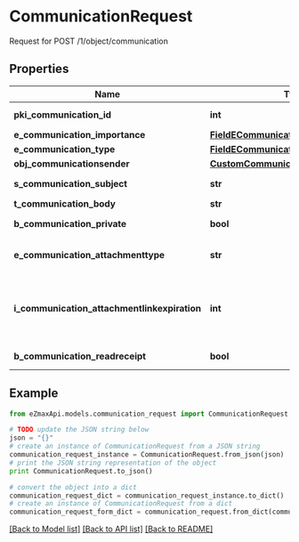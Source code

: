 # CommunicationRequest

Request for POST /1/object/communication

## Properties
Name | Type | Description | Notes
------------ | ------------- | ------------- | -------------
**pki_communication_id** | **int** | The unique ID of the Communication. | [optional] 
**e_communication_importance** | [**FieldECommunicationImportance**](FieldECommunicationImportance.md) |  | [optional] 
**e_communication_type** | [**FieldECommunicationType**](FieldECommunicationType.md) |  | 
**obj_communicationsender** | [**CustomCommunicationsenderRequest**](CustomCommunicationsenderRequest.md) |  | [optional] 
**s_communication_subject** | **str** | The subject of the Communication | [optional] 
**t_communication_body** | **str** | The Body of the Communication | 
**b_communication_private** | **bool** | Whether the Communication is private or not | 
**e_communication_attachmenttype** | **str** | How the attachment should be included in the email.   Only used if eCommunicationType is **Email** | [optional] 
**i_communication_attachmentlinkexpiration** | **int** | The number of days before the attachment link expired.   Only used if eCommunicationType is **Email** and eCommunicationattachmentType is **Link** | [optional] 
**b_communication_readreceipt** | **bool** | Whether we ask for a read receipt or not. | [optional] 

## Example

```python
from eZmaxApi.models.communication_request import CommunicationRequest

# TODO update the JSON string below
json = "{}"
# create an instance of CommunicationRequest from a JSON string
communication_request_instance = CommunicationRequest.from_json(json)
# print the JSON string representation of the object
print CommunicationRequest.to_json()

# convert the object into a dict
communication_request_dict = communication_request_instance.to_dict()
# create an instance of CommunicationRequest from a dict
communication_request_form_dict = communication_request.from_dict(communication_request_dict)
```
[[Back to Model list]](../README.md#documentation-for-models) [[Back to API list]](../README.md#documentation-for-api-endpoints) [[Back to README]](../README.md)


